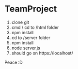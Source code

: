# TeamProject

1. clone git
2. cmd / cd to /html folder
3. npm install
4. cd to /server folder
5. npm install
6. node server.js
7. should go on https://localhost/

Peace :D
